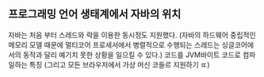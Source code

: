 ##  프로그래밍 언어 생태계에서 자바의 위치 

자바는 처음 부터 스레드와 락을 이용한 동시정도 지원했다. (자바의 하드웨어 중립적인 메모리 모델 때문에 멀티코어 프로세서에서 병렬적으로 수행되는 스레드는 싱글코어에서의 동작과 달리 예기치 못한 상황을 일으킬 수 있다.) 코드를 JVM바이트 코드로 컴파일하는 특징 (그리고 모든 브라우저에서 가상 머신 코들르 지원하기 ㄸ)
